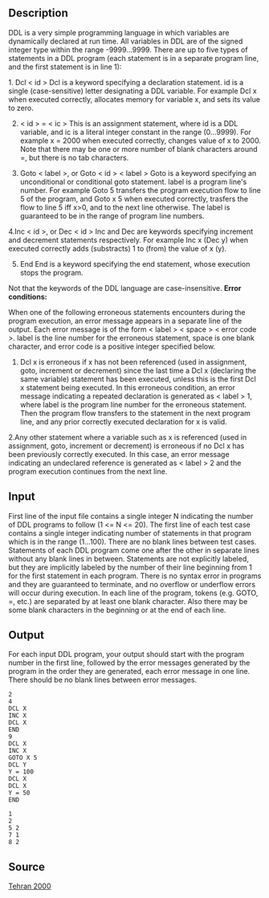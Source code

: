 <h2>Description</h2><p>DDL is a very simple programming language in which variables are dynamically declared at run time. All variables in DDL are of the signed integer type within the range -9999...9999. There are up to five types of statements in a DDL program (each statement is in a separate program line, and the first statement is in line 1): 
</p>
1. Dcl &lt; id &gt;
Dcl is a keyword specifying a declaration statement. id is a single (case-sensitive) letter designating a DDL variable. For example Dcl x when executed correctly, allocates memory for variable x, and sets its value to zero.

2. &lt; id &gt; = &lt; ic &gt;
This is an assignment statement, where id is a DDL variable, and ic is a literal integer constant in the range (0...9999). For example x = 2000 when executed correctly, changes value of x to 2000. Note that there may be one or more number of blank characters around =, but there is no tab characters.

3. Goto &lt; label &gt;, or Goto &lt; id &gt; &lt; label &gt;
Goto is a keyword specifying an unconditional or conditional goto statement. label is a program line's number. For example Goto 5 transfers the program execution flow to line 5 of the program, and 
Goto x 5 when executed correctly, trasfers the flow to line 5 iff x&gt;0, and to the next line otherwise. The label is guaranteed to be in the range of program line numbers.

4.Inc &lt; id &gt;, or Dec &lt; id &gt;
Inc and Dec are keywords specifying increment and decrement statements respectively. For example Inc x (Dec y) when executed correctly adds (substracts) 1 to (from) the value of x (y).

5. End
End is a keyword specifying the end statement, whose execution stops the program.

Not that the keywords of the DDL language are case-insensitive.
<b>Error conditions:</b><p>
</p>When one of the following erroneous statements encounters during the program execution, an error message appears in a separate line of the output. Each error message is of the form &lt; label &gt; &lt; space &gt; &lt; error code &gt;. label is the line number for the erroneous statement, space is one blank character, and error code is a positive integer specified below.

1. Dcl x is erroneous if x has not been referenced (used in assignment, goto, increment or decrement) since the last time a Dcl x (declaring the same variable) statement has been executed, unless this is the first Dcl x statement being executed. In this erroneous condition, an error message indicating a repeated declaration is generated as &lt; label &gt; 1, where label is the program line number for the erroneous statement. Then the program flow transfers to the statement in the next program line, and any prior correctly executed declaration for x is valid.

2.Any other statement where a variable such as x is referenced (used in assignment, goto, increment or decrement) is erroneous if no Dcl x has been previously correctly executed. In this case, an error message indicating an undeclared reference is generated as &lt; label &gt; 2 and the program execution continues from the next line.

<h2>Input</h2><p>First line of the input file contains a single integer N indicating the number of DDL programs to follow (1 &lt;= N &lt;= 20). The first line of each test case contains a single integer indicating number of statements in that program which is in the range (1...100). There are no blank lines between test cases. Statements of each DDL program come one after the other in separate lines without any blank lines in between. Statements are not explicitly labeled, but they are implicitly labeled by the number of their line beginning from 1 for the first statement in each program. There is no syntax error in programs and they are guaranteed to terminate, and no overflow or underflow errors will occur during execution. In each line of the program, tokens (e.g. GOTO, =, etc.) are separated by at least one blank character. Also there may be some blank characters in the beginning or at the end of each line.</p><h2>Output</h2><p>For each input DDL program, your output should start with the program number in the first line, followed by the error messages generated by the program in the order they are generated, each error message in one line. There should be no blank lines between error messages.</p><pre><code class="language-input1">2
4
DCL X
INC X
DCL X
END
9
DCL X
INC X
GOTO X 5
DCL Y
Y = 100
DCL X
DCL X
Y = 50
END
</code></pre><pre><code class="language-output1">1
2
5 2
7 1
8 2</code></pre><h2>Source</h2><a href="searchproblem?field=source&amp;key=Tehran+2000">Tehran 2000</a>